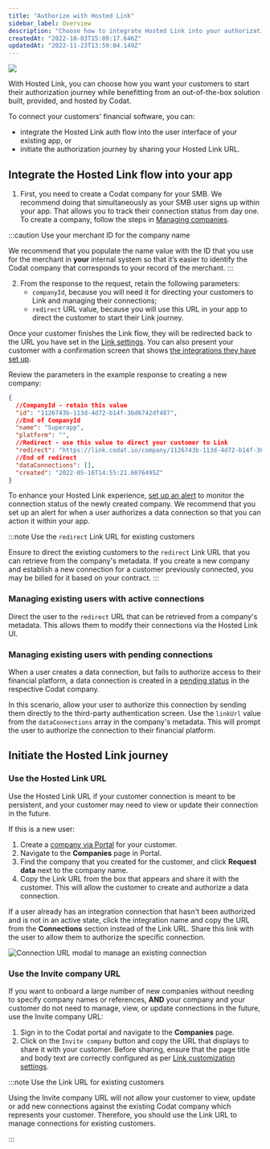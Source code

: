 ```yaml
---
title: "Authorize with Hosted Link"
sidebar_label: Overview
description: "Choose how to integrate Hosted Link into your authorization flow"
createdAt: "2022-10-03T15:09:17.646Z"
updatedAt: "2022-11-23T13:59:04.149Z"
---
```


<Head>
  <meta property="og:image" content="/img/link/link-banner.png"/>
</Head>

![](/img/link/link-banner.png)

With Hosted Link, you can choose how you want your customers to start their authorization journey while benefitting from an out-of-the-box solution built, provided, and hosted by Codat.

To connect your customers' financial software, you can:

- integrate the Hosted Link auth flow into the user interface of your existing app, or
- initiate the authorization journey by sharing your Hosted Link URL.

## Integrate the Hosted Link flow into your app

1. First, you need to create a Codat company for your SMB. We recommend doing that simultaneously as your SMB user signs up within your app. That allows you to track their connection status from day one. To create a company, follow the steps in [Managing companies](/using-the-api/managing-companies).

:::caution Use your merchant ID for the company name

We recommend that you populate the name value with the ID that you use for the merchant in **your** internal system so that it’s easier to identify the Codat company that corresponds to your record of the merchant.
:::

2. From the response to the request, retain the following parameters:
   - `companyId`, because you will need it for directing your customers to Link and managing their connections;
   - `redirect` URL value, because you will use this URL in your app to direct the customer to start their Link journey.

Once your customer finishes the Link flow, they will be redirected back to the URL you have set in the [Link settings](/auth-flow/customize/set-up-redirects). You can also present your customer with a confirmation screen that shows [the integrations they have set up](introduction/webhooks/core-rules-types#company-data-connection-status-changed).

Review the parameters in the example response to creating a new company:

```json
{
  //CompanyId - retain this value
  "id": "1126743b-113d-4d72-b14f-36d6742df487",
  //End of CompanyId
  "name": "Superapp",
  "platform": "",
  //Redirect - use this value to direct your customer to Link
  "redirect": "https://link.codat.io/company/1126743b-113d-4d72-b14f-36d6742df487",
  //End of redirect
  "dataConnections": [],
  "created": "2022-05-16T14:55:21.6076495Z"
}
```

To enhance your Hosted Link experience, [set up an alert](/auth-flow/customize/set-up-webhooks) to monitor the connection status of the newly created company. We recommend that you set up an alert for when a user authorizes a data connection so that you can action it within your app.

:::note Use the `redirect` Link URL for existing customers

Ensure to direct the existing customers to the `redirect` Link URL that you can retrieve from the company's metadata. If you create a new company and establish a new connection for a customer previously connected, you may be billed for it based on your contract.
:::

### Managing existing users with active connections

Direct the user to the `redirect` URL that can be retrieved from a company's metadata. This allows them to modify their connections via the Hosted Link UI.

### Managing existing users with pending connections

When a user creates a data connection, but fails to authorize access to their financial platform, a data connection is created in a [pending status](/core-concepts/connections#data-connection-status) in the respective Codat company.

In this scenario, allow your user to authorize this connection by sending them directly to the third-party authentication screen. Use the `linkUrl` value from the `dataConnections` array in the company's metadata. This will prompt the user to authorize the connection to their financial platform.

## Initiate the Hosted Link journey

### Use the Hosted Link URL

Use the Hosted Link URL if your customer connection is meant to be persistent, and your customer may need to view or update their connection in the future.

If this is a new user:

1. Create a [company via Portal](/other/portal/companies#add-a-new-company) for your customer.
2. Navigate to the **Companies** page in Portal.
3. Find the company that you created for the customer, and click **Request data** next to the company name.
4. Copy the Link URL from the box that appears and share it with the customer. This will allow the customer to create and authorize a data connection.

If a user already has an integration connection that hasn't been authorized and is not in an active state, click the integration name and copy the URL from the **Connections** section instead of the Link URL. Share this link with the user to allow them to authorize the specific connection.

<img
  src="/img/old/4c41ef0-manage.png"
  alt="Connection URL modal to manage an existing connection"
/>

### Use the Invite company URL

If you want to onboard a large number of new companies without needing to specify company names or references, **AND** your company and your customer do not need to manage, view, or update connections in the future, use the Invite company URL:

1. Sign in to the Codat portal and navigate to the **Companies** page.
2. Click on the `Invite company` button and copy the URL that displays to share it with your customer. Before sharing, ensure that the page title and body text are correctly configured as per [Link customization settings](/auth-flow/customize/customize-link).

:::note Use the Link URL for existing customers

Using the Invite company URL will not allow your customer to view, update or add new connections against the existing Codat company which represents your customer. Therefore, you should use the Link URL to manage connections for existing customers.

:::
